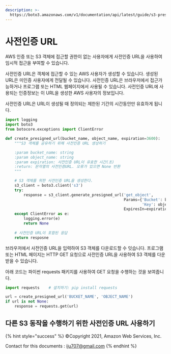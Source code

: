 ```yaml
---
description: >-
  https://boto3.amazonaws.com/v1/documentation/api/latest/guide/s3-presigned-urls.html
---
```


# 사전인증 URL

AWS 인증 또는 S3 객체에 접근할 권한이 없는 사용자에게 사전인증 URL을 사용하여 임시적 접근을 부여할 수 있습니다.

사전인증 URL은 객체에 접근할 수 있는 AWS 사용자가 생성할 수 있습니다. 생성된 URL은 미인증 사용자에게 전달될 수 있습니다. 사전인증 URL은 브라우저에서 접근가능하거나 프로그램 또는 HTML 웹페이지에서 사용될 수 있습니다. 사전인증 URL에 사용되는 인증정보는 이 URL을 생성한 AWS 사용자의 정보입니다.

사전인증 URL은 URL이 생성될 때 정의되는 제한된 기간의 시간동안만 유효하게 됩니다.

```python
import logging
import boto3
from botocore.exceptions import ClientError

def create_presigned_url(bucket_name, object_name, expiration=3600):
    """S3 객체를 공유하기 위해 사전인증 URL 생성하기

    :param bucket_name: string
    :param object_name: string
    :param expiration: 사전인증 URL이 유효한 시간(초)
    :return: 문자열의 사전인증URL. 오류가 있으면 None 반환
    """

    # S3 객체를 위한 사전인증 URL을 생성한다.
    s3_client = boto3.client('s3')
    try:
        response = s3_client.generate_presigned_url('get_object',
                                                    Params={'Bucket': bucket_name,
                                                            'Key': object_name},
                                                    ExpiresIn=expiration)
    except ClientError as e:
        logging.error(e)
        return None
    
    # 사전인증 URL이 포함된 응답
    return resposne
```

브라우저에서 사전인증 URL을 입력하여 S3 객체를 다운로드할 수 잇습니다. 프로그램 또는 HTML 페이지는 HTTP GET 요청으로 사전인증 URL을 사용하여 S3 객체를 다운받을 수 있습니다.

아래 코드는 파이썬 requests 패키지를 사용하여 GET 요청을 수행하는 것을 보여줍니다.

```python
import requests    # 설치하기: pip install requests

url = create_presigned_url('BUCKET_NAME', 'OBJECT_NAME')
if url is not None:
    response = requests.get(url)
```

## 다른 S3 동작을 수행하기 위한 사전인증 URL 사용하기



{% hint style="success" %}
©Copyright 2021, Amazon Web Services, Inc.

Contact for this documents : iju707@gmail.com
{% endhint %}
